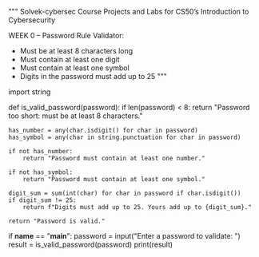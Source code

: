 """
Solvek-cybersec Course Projects and Labs for CS50’s Introduction to Cybersecurity

WEEK 0 – Password Rule Validator:

- Must be at least 8 characters long
- Must contain at least one digit
- Must contain at least one symbol
- Digits in the password must add up to 25
"""

import string

def is_valid_password(password):
    if len(password) < 8:
        return "Password too short: must be at least 8 characters."

    has_number = any(char.isdigit() for char in password)
    has_symbol = any(char in string.punctuation for char in password)

    if not has_number:
        return "Password must contain at least one number."

    if not has_symbol:
        return "Password must contain at least one symbol."

    digit_sum = sum(int(char) for char in password if char.isdigit())
    if digit_sum != 25:
        return f"Digits must add up to 25. Yours add up to {digit_sum}."

    return "Password is valid."

if __name__ == "__main__":
    password = input("Enter a password to validate: ")
    result = is_valid_password(password)
    print(result)

